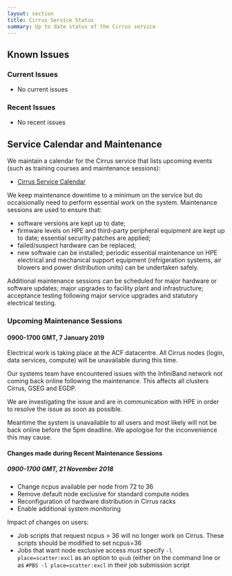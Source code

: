 ```yaml
---
layout: section
title: Cirrus Service Status
summary: Up to date status of the Cirrus service
---
```


## Known Issues

### Current Issues

- No current issues

### Recent Issues

- No recent issues

## Service Calendar and Maintenance

We maintain a calendar for the Cirrus service that lists upcoming events (such
as training courses and maintenance sessions):

- [Cirrus Service Calendar](calendar.html)

We keep maintenance downtime to a minimum on the service but do occaisionally
need to perform essential work on the system. Maintenance sessions are used to 
ensure that:

* software versions are kept up to date;
* firmware levels on HPE and third-party peripheral equipment are kept up to date;
essential security patches are applied;
* failed/suspect hardware can be replaced;
* new software can be installed;
periodic essential maintenance on HPE electrical and mechanical support equipment (refrigeration systems, air blowers and power distribution units) can be undertaken safely.

Additional maintenance sessions can be scheduled for major hardware or software updates; major upgrades to facility plant and infrastructure; acceptance testing following major service upgrades and statutory electrical testing.

### Upcoming Maintenance Sessions

#### 0900-1700 GMT, 7 January 2019

Electrical work is taking place at the ACF datacentre. All Cirrus nodes (login, data services, compute) will be unavailable during this time.

Our systems team have encountered issues with the InfiniBand network not coming back online following the maintenance. This affects all clusters Cirrus, GSEG and EGDP.

We are investigating the issue and are in communication with HPE in order to resolve the issue as soon as possible.

Meantime the system is unavailable to all users and most likely will not be back online before the 5pm deadline.  We apologise for the inconvenience this may cause.



#### Changes made during Recent Maintenance Sessions

##### 0900-1700 GMT, 21 November 2018 

- Change ncpus available per node from 72 to 36
- Remove default node exclusive for standard compute nodes 
- Reconfiguration of hardware distribution in Cirrus racks
- Enable additional system monitoring

Impact of changes on users: 

- Job scripts that request ncpus > 36 will no longer work on Cirrus. These scripts should be modified 
  to set ncpus=36
- Jobs that want node exclusive access *must* specify `-l place=scatter:excl` as an option to `qsub` 
  (either on the command line or as `#PBS -l place=scatter:excl` in their job submission script


